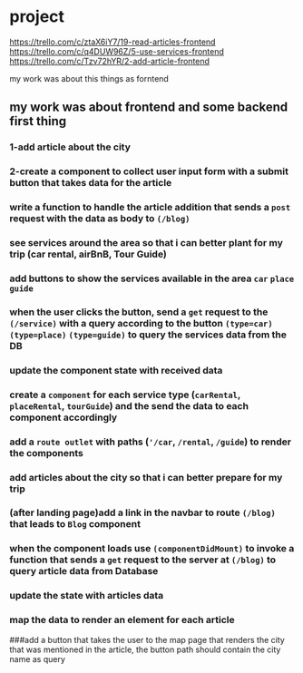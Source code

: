 # project
https://trello.com/c/ztaX6iY7/19-read-articles-frontend
https://trello.com/c/q4DUW96Z/5-use-services-frontend
https://trello.com/c/Tzv72hYR/2-add-article-frontend


my work was about this things as forntend

## my work was about frontend and some backend first thing 
### 1-add article about the city
### 2-create a component to collect  user input form with a submit button that takes data for the article
### write a function to handle the article addition that sends a `post` request with the data as body to `(/blog)`
### see services around the area so that i can better plant for my trip (car rental, airBnB, Tour Guide)
### add buttons to show the services available in the area `car` `place` `guide`
### when the user clicks the button, send a `get` request to the `(/service)`  with a query according to the button `(type=car)` `(type=place)` `(type=guide)` to query the services data from the DB
### update the component state with received data
### create a `component` for each service type (`carRental`, `placeRental`, `tourGuide`)  and the send the data to each component accordingly  
### add a `route outlet` with paths (`'/car`, `/rental`, `/guide`) to render the components 
### add articles about the city so that i can better prepare for my trip
### (after landing page)add a link in the navbar to route `(/blog)` that leads to `Blog` component
### when the component loads use `(componentDidMount)` to invoke a function that sends a  `get` request to the server at `(/blog)` to query article data from Database
### update the state with articles data
### map the data to render an element for each article
###add a button that takes the user to the map page that renders the city that was mentioned in the article, the button path should contain the city name as query

